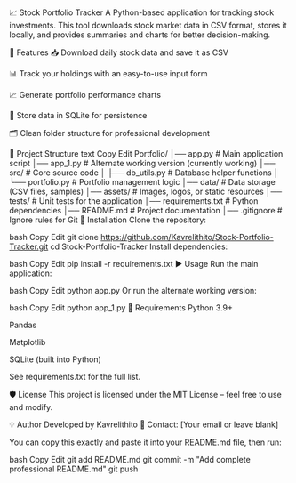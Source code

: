 📈 Stock Portfolio Tracker
A Python-based application for tracking stock investments.
This tool downloads stock market data in CSV format, stores it locally, and provides summaries and charts for better decision-making.

🚀 Features
📥 Download daily stock data and save it as CSV

📊 Track your holdings with an easy-to-use input form

📈 Generate portfolio performance charts

💾 Store data in SQLite for persistence

🗂 Clean folder structure for professional development

📂 Project Structure
text
Copy
Edit
Portfolio/
│── app.py               # Main application script
│── app_1.py             # Alternate working version (currently working)
│── src/                 # Core source code
│   ├── db_utils.py      # Database helper functions
│   └── portfolio.py     # Portfolio management logic
│── data/                # Data storage (CSV files, samples)
│── assets/              # Images, logos, or static resources
│── tests/               # Unit tests for the application
│── requirements.txt     # Python dependencies
│── README.md            # Project documentation
│── .gitignore           # Ignore rules for Git
🔧 Installation
Clone the repository:

bash
Copy
Edit
git clone https://github.com/Kavrelithito/Stock-Portfolio-Tracker.git
cd Stock-Portfolio-Tracker
Install dependencies:

bash
Copy
Edit
pip install -r requirements.txt
▶️ Usage
Run the main application:

bash
Copy
Edit
python app.py
Or run the alternate working version:

bash
Copy
Edit
python app_1.py
📌 Requirements
Python 3.9+

Pandas

Matplotlib

SQLite (built into Python)

See requirements.txt for the full list.

🛡 License
This project is licensed under the MIT License – feel free to use and modify.

💡 Author
Developed by Kavrelithito
📧 Contact: [Your email or leave blank]

You can copy this exactly and paste it into your README.md file, then run:

bash
Copy
Edit
git add README.md
git commit -m "Add complete professional README.md"
git push